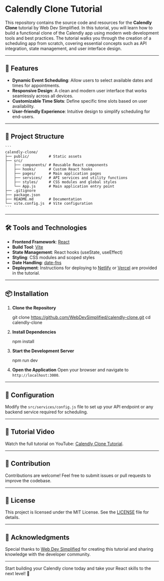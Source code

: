 # Calendly Clone Tutorial

This repository contains the source code and resources for the **Calendly Clone** tutorial by Web Dev Simplified. In this tutorial, you will learn how to build a functional clone of the Calendly app using modern web development tools and best practices. The tutorial walks you through the creation of a scheduling app from scratch, covering essential concepts such as API integration, state management, and user interface design.

---

## 🚀 Features

- **Dynamic Event Scheduling**: Allow users to select available dates and times for appointments.
- **Responsive Design**: A clean and modern user interface that works seamlessly across all devices.
- **Customizable Time Slots**: Define specific time slots based on user availability.
- **User-friendly Experience**: Intuitive design to simplify scheduling for end-users.

---

## 📁 Project Structure

    ```
    calendly-clone/
    ├── public/         # Static assets
    ├── src/
    │   ├── components/ # Reusable React components
    │   ├── hooks/      # Custom React hooks
    │   ├── pages/      # Main application pages
    │   ├── services/   # API services and utility functions
    │   ├── styles/     # CSS modules and global styles
    │   └── App.js      # Main application entry point
    ├── .gitignore
    ├── package.json
    ├── README.md       # Documentation
    └── vite.config.js  # Vite configuration
    ```

---

## 🛠️ Tools and Technologies

- **Frontend Framework**: [React](https://reactjs.org/)
- **Build Tool**: [Vite](https://vitejs.dev/)
- **State Management**: React hooks (useState, useEffect)
- **Styling**: CSS modules and scoped styles
- **Date Handling**: [date-fns](https://date-fns.org/)
- **Deployment**: Instructions for deploying to [Netlify](https://www.netlify.com/) or [Vercel](https://vercel.com/) are provided in the tutorial.

---

## 📦 Installation

1. **Clone the Repository**

    git clone <https://github.com/WebDevSimplified/calendly-clone.git>
    cd calendly-clone

2. **Install Dependencies**

   npm install

3. **Start the Development Server**

   npm run dev

4. **Open the Application**
   Open your browser and navigate to `http://localhost:3000`.

---

## 🔧 Configuration

Modify the `src/services/config.js` file to set up your API endpoint or any backend service required for scheduling.

---

## 🎥 Tutorial Video

Watch the full tutorial on YouTube: [Calendly Clone Tutorial](https://www.youtube.com/watch?v=0Oacr8VrnNk&t=194s).

---

## 🤝 Contribution

Contributions are welcome! Feel free to submit issues or pull requests to improve the codebase.

---

## 📜 License

This project is licensed under the MIT License. See the [LICENSE](./LICENSE) file for details.

---

## 🌟 Acknowledgments

Special thanks to [Web Dev Simplified](https://www.youtube.com/@WebDevSimplified) for creating this tutorial and sharing knowledge with the developer community.

---

Start building your Calendly clone today and take your React skills to the next level! 🚀
